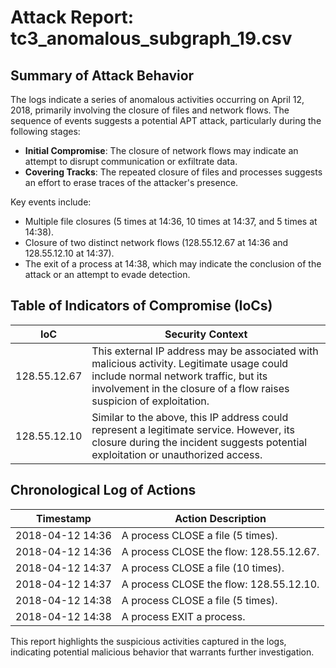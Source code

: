 # Attack Report: tc3_anomalous_subgraph_19.csv

## Summary of Attack Behavior

The logs indicate a series of anomalous activities occurring on April 12, 2018, primarily involving the closure of files and network flows. The sequence of events suggests a potential APT attack, particularly during the following stages:

- **Initial Compromise**: The closure of network flows may indicate an attempt to disrupt communication or exfiltrate data.
- **Covering Tracks**: The repeated closure of files and processes suggests an effort to erase traces of the attacker's presence.

Key events include:
- Multiple file closures (5 times at 14:36, 10 times at 14:37, and 5 times at 14:38).
- Closure of two distinct network flows (128.55.12.67 at 14:36 and 128.55.12.10 at 14:37).
- The exit of a process at 14:38, which may indicate the conclusion of the attack or an attempt to evade detection.

## Table of Indicators of Compromise (IoCs)

| IoC              | Security Context                                                                                     |
|------------------|-----------------------------------------------------------------------------------------------------|
| 128.55.12.67     | This external IP address may be associated with malicious activity. Legitimate usage could include normal network traffic, but its involvement in the closure of a flow raises suspicion of exploitation. |
| 128.55.12.10     | Similar to the above, this IP address could represent a legitimate service. However, its closure during the incident suggests potential exploitation or unauthorized access. |

## Chronological Log of Actions

| Timestamp          | Action Description                                      |
|--------------------|--------------------------------------------------------|
| 2018-04-12 14:36   | A process CLOSE a file (5 times).                     |
| 2018-04-12 14:36   | A process CLOSE the flow: 128.55.12.67.               |
| 2018-04-12 14:37   | A process CLOSE a file (10 times).                    |
| 2018-04-12 14:37   | A process CLOSE the flow: 128.55.12.10.               |
| 2018-04-12 14:38   | A process CLOSE a file (5 times).                     |
| 2018-04-12 14:38   | A process EXIT a process.                              |

This report highlights the suspicious activities captured in the logs, indicating potential malicious behavior that warrants further investigation.